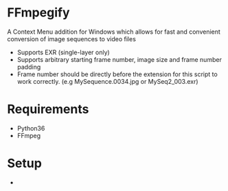 # FFmpegify

A Context Menu addition for Windows which allows for fast and convenient conversion of image sequences to video files
- Supports EXR (single-layer only)
- Supports arbitrary starting frame number, image size and frame number padding
- Frame number should be directly before the extension for this script to work correctly. (e.g MySequence.0034.jpg or MySeq2_003.exr) 

# Requirements
- Python36
- FFmpeg

# Setup
-
